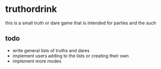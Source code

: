 # truthordrink

this is a small truth or dare game that is intended for parties and the such

## todo

- write general lists of truths and dares
- implement users adding to the lists or creating their own
- implement more modes
